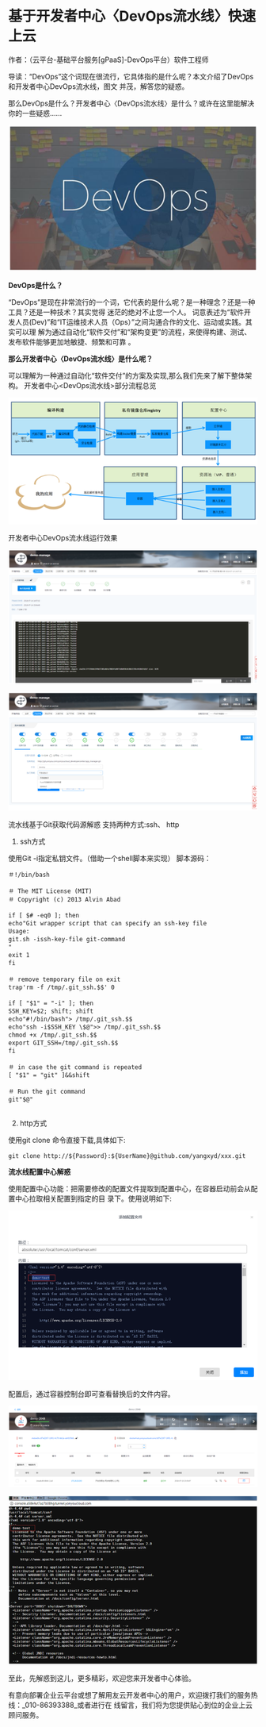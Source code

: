 # 基于开发者中心〈DevOps流水线〉快速上云

作者：（云平台-基础平台服务[gPaaS]-DevOps平台）软件工程师

导读：“DevOps”这个词现在很流行，它具体指的是什么呢？本文介绍了DevOps和开发者中心DevOps流水线，图文
并茂，解答您的疑惑。

那么DevOps是什么？开发者中心〈DevOps流水线〉是什么？或许在这里能解决你的一些疑惑......

![](/articles/201807/images/articles5/images5.1.png)

**DevOps是什么？**

“DevOps”是现在非常流行的一个词，它代表的是什么呢？是一种理念？还是一种工具？还是一种技术？其实觉得
迷茫的绝对不止您一个人。
词意表述为“软件开发人员(Dev)”和“IT运维技术人员（Ops）”之间沟通合作的文化、运动或实践。其实可以理
解为通过自动化“软件交付”和“架构变更”的流程，来使得构建、测试、发布软件能够更加地敏捷、频繁和可靠
。

**那么开发者中心〈DevOps流水线〉是什么呢？**

可以理解为一种通过自动化“软件交付”的方案及实现,那么我们先来了解下整体架构。
开发者中心<DevOps流水线>部分流程总览

![](/articles/201807/images/articles5/images5.2.png)

开发者中心DevOps流水线运行效果

![](/articles/201807/images/articles5/images5.3.png)

![](/articles/201807/images/articles5/images5.4.png)

流水线基于Git获取代码源解惑
支持两种方式:ssh、 http

1. ssh方式

使用Git -i指定私钥文件。（借助一个shell脚本来实现）
脚本源码：


```
＃!/bin/bash

＃ The MIT License (MIT)
＃ Copyright (c) 2013 Alvin Abad

if [ $# -eq0 ]; then
echo"Git wrapper script that can specify an ssh-key file
Usage:
git.sh -issh-key-file git-command
"
exit 1
fi

＃ remove temporary file on exit
trap'rm -f /tmp/.git_ssh.$$' 0

if [ "$1" = "-i" ]; then
SSH_KEY=$2; shift; shift
echo"#!/bin/bash"> /tmp/.git_ssh.$$
echo"ssh -i$SSH_KEY \$@">> /tmp/.git_ssh.$$
chmod +x /tmp/.git_ssh.$$
export GIT_SSH=/tmp/.git_ssh.$$
fi

＃ in case the git command is repeated
[ "$1" = "git" ]&&shift

＃ Run the git command
git"$@"


```

2. http方式

使用git clone 命令直接下载,具体如下:


```
git clone http://${Password}:${UserName}@github.com/yangxyd/xxx.git
```
**流水线配置中心解惑**

使用配置中心功能：把需要修改的配置文件提取到配置中心，在容器启动前会从配置中心拉取相关配置到指定的目
录下。使用说明如下:

![](/articles/201807/images/articles5/images5.5.png)

配置后，通过容器控制台即可查看替换后的文件内容。

![](/articles/201807/images/articles5/images5.6.png)

![](/articles/201807/images/articles5/images5.7.png)

至此，先解惑到这儿，更多精彩，欢迎您来开发者中心体验。

有意向部署企业云平台或想了解用友云开发者中心的用户，欢迎拨打我们的服务热线：_010-86393388_或者进行在
线留言，我们将为您提供贴心到位的企业上云顾问服务。









